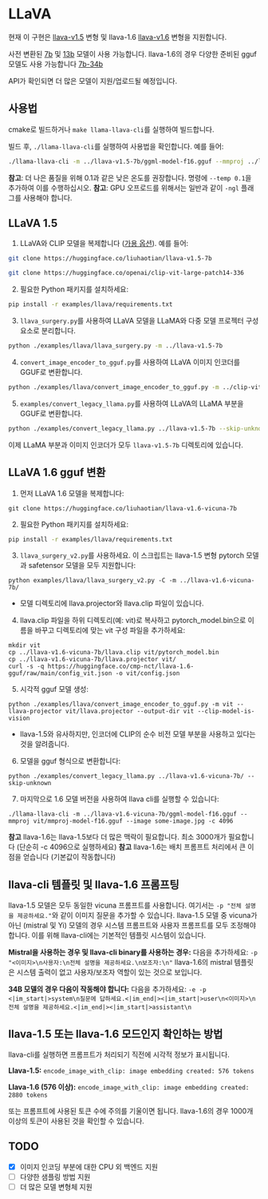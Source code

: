 # LLaVA

현재 이 구현은 [llava-v1.5](https://huggingface.co/liuhaotian/llava-v1.5-7b) 변형 및
llava-1.6 [llava-v1.6](https://huggingface.co/collections/liuhaotian/llava-16-65b9e40155f60fd046a5ccf2) 변형을 지원합니다.

사전 변환된 [7b](https://huggingface.co/mys/ggml_llava-v1.5-7b)
및 [13b](https://huggingface.co/mys/ggml_llava-v1.5-13b)
모델이 사용 가능합니다.
llava-1.6의 경우 다양한 준비된 gguf 모델도 사용 가능합니다 [7b-34b](https://huggingface.co/cmp-nct/llava-1.6-gguf)

API가 확인되면 더 많은 모델이 지원/업로드될 예정입니다.

## 사용법
cmake로 빌드하거나 `make llama-llava-cli`를 실행하여 빌드합니다.

빌드 후, `./llama-llava-cli`를 실행하여 사용법을 확인합니다. 예를 들어:

```sh
./llama-llava-cli -m ../llava-v1.5-7b/ggml-model-f16.gguf --mmproj ../llava-v1.5-7b/mmproj-model-f16.gguf --image path/to/an/image.jpg
```

**참고**: 더 나은 품질을 위해 0.1과 같은 낮은 온도를 권장합니다. 명령에 `--temp 0.1`을 추가하여 이를 수행하십시오.
**참고**: GPU 오프로드를 위해서는 일반과 같이 `-ngl` 플래그를 사용해야 합니다.

## LLaVA 1.5

1. LLaVA와 CLIP 모델을 복제합니다 ([가용 옵션](https://github.com/haotian-liu/LLaVA/blob/main/docs/MODEL_ZOO.md)). 예를 들어:

```sh
git clone https://huggingface.co/liuhaotian/llava-v1.5-7b

git clone https://huggingface.co/openai/clip-vit-large-patch14-336
```

2. 필요한 Python 패키지를 설치하세요:

```sh
pip install -r examples/llava/requirements.txt
```

3. `llava_surgery.py`를 사용하여 LLaVA 모델을 LLaMA와 다중 모델 프로젝터 구성 요소로 분리합니다.

```sh
python ./examples/llava/llava_surgery.py -m ../llava-v1.5-7b
```

4. `convert_image_encoder_to_gguf.py`를 사용하여 LLaVA 이미지 인코더를 GGUF로 변환합니다.

```sh
python ./examples/llava/convert_image_encoder_to_gguf.py -m ../clip-vit-large-patch14-336 --llava-projector ../llava-v1.5-7b/llava.projector --output-dir ../llava-v1.5-7b
```

5. `examples/convert_legacy_llama.py`를 사용하여 LLaVA의 LLaMA 부분을 GGUF로 변환합니다.

```sh
python ./examples/convert_legacy_llama.py ../llava-v1.5-7b --skip-unknown
```

이제 LLaMA 부분과 이미지 인코더가 모두 `llava-v1.5-7b` 디렉토리에 있습니다.

## LLaVA 1.6 gguf 변환
1) 먼저 LLaVA 1.6 모델을 복제합니다:
```console
git clone https://huggingface.co/liuhaotian/llava-v1.6-vicuna-7b
```

2) 필요한 Python 패키지를 설치하세요:

```sh
pip install -r examples/llava/requirements.txt
```

3) `llava_surgery_v2.py`를 사용하세요. 이 스크립트는 llava-1.5 변형 pytorch 모델과 safetensor 모델을 모두 지원합니다:
```console
python examples/llava/llava_surgery_v2.py -C -m ../llava-v1.6-vicuna-7b/
```
- 모델 디렉토리에 llava.projector와 llava.clip 파일이 있습니다.

4) llava.clip 파일을 하위 디렉토리(예: vit)로 복사하고 pytorch_model.bin으로 이름을 바꾸고 디렉토리에 맞는 vit 구성 파일을 추가하세요:
```console
mkdir vit
cp ../llava-v1.6-vicuna-7b/llava.clip vit/pytorch_model.bin
cp ../llava-v1.6-vicuna-7b/llava.projector vit/
curl -s -q https://huggingface.co/cmp-nct/llava-1.6-gguf/raw/main/config_vit.json -o vit/config.json
```

5) 시각적 gguf 모델 생성:
```console
python ./examples/llava/convert_image_encoder_to_gguf.py -m vit --llava-projector vit/llava.projector --output-dir vit --clip-model-is-vision
```
- llava-1.5와 유사하지만, 인코더에 CLIP의 순수 비전 모델 부분을 사용하고 있다는 것을 알려줍니다.

6) 모델을 gguf 형식으로 변환합니다:
```console
python ./examples/convert_legacy_llama.py ../llava-v1.6-vicuna-7b/ --skip-unknown
```

7) 마지막으로 1.6 모델 버전을 사용하여 llava cli를 실행할 수 있습니다:
```console
./llama-llava-cli -m ../llava-v1.6-vicuna-7b/ggml-model-f16.gguf --mmproj vit/mmproj-model-f16.gguf --image some-image.jpg -c 4096
```

**참고** llava-1.6는 llava-1.5보다 더 많은 맥락이 필요합니다. 최소 3000개가 필요합니다 (단순히 -c 4096으로 실행하세요)
**참고** llava-1.6는 배치 프롬프트 처리에서 큰 이점을 얻습니다 (기본값이 작동합니다)

## llava-cli 템플릿 및 llava-1.6 프롬프팅

llava-1.5 모델은 모두 동일한 vicuna 프롬프트를 사용합니다. 여기서는 `-p "전체 설명을 제공하세요."`와 같이 이미지 질문을 추가할 수 있습니다.
llava-1.5 모델 중 vicuna가 아닌 (mistral 및 Yi) 모델의 경우 시스템 프롬프트와 사용자 프롬프트를 모두 조정해야 합니다. 이를 위해 llava-cli에는 기본적인 템플릿 시스템이 있습니다.

**Mistral을 사용하는 경우 및 llava-cli binary를 사용하는 경우:**
다음을 추가하세요: `-p "<이미지>\n사용자:\n전체 설명을 제공하세요.\n보조자:\n"`
llava-1.6의 mistral 템플릿은 시스템 출력이 없고 사용자/보조자 역할이 있는 것으로 보입니다.

**34B 모델의 경우 다음이 작동해야 합니다:**
다음을 추가하세요: `-e -p <|im_start|>system\n질문에 답하세요.<|im_end|><|im_start|>user\n<이미지>\n전체 설명을 제공하세요.<|im_end|><|im_start|>assistant\n`


## llava-1.5 또는 llava-1.6 모드인지 확인하는 방법

llava-cli를 실행하면 프롬프트가 처리되기 직전에 시각적 정보가 표시됩니다.

**Llava-1.5:**
`encode_image_with_clip: image embedding created: 576 tokens`

**Llava-1.6 (576 이상):**
`encode_image_with_clip: image embedding created: 2880 tokens`


또는 프롬프트에 사용된 토큰 수에 주의를 기울이면 됩니다. llava-1.6의 경우 1000개 이상의 토큰이 사용된 것을 확인할 수 있습니다.




## TODO

- [x] 이미지 인코딩 부분에 대한 CPU 외 백엔드 지원
- [ ] 다양한 샘플링 방법 지원
- [ ] 더 많은 모델 변형체 지원
